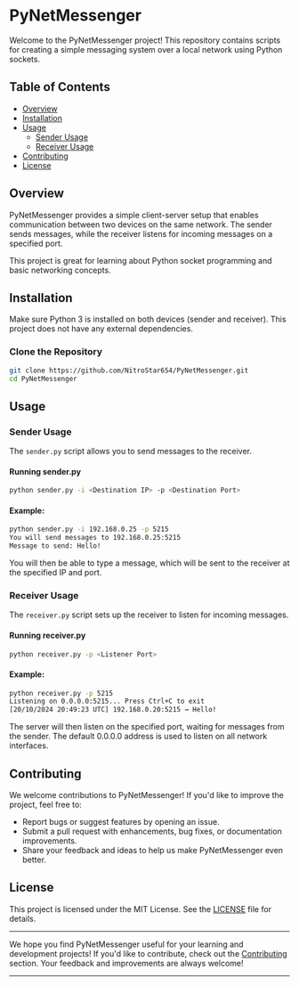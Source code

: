 # PyNetMessenger

Welcome to the PyNetMessenger project! This repository contains scripts for creating a simple messaging system over a
local network using Python sockets.

## Table of Contents

- [Overview](#Overview)
- [Installation](#Installation)
- [Usage](#Usage)
    - [Sender Usage](#Sender-Usage)
    - [Receiver Usage](#Receiver-Usage)
- [Contributing](#Contributing)
- [License](#License)

## Overview

PyNetMessenger provides a simple client-server setup that enables communication between two devices on the same network.
The sender sends messages, while the receiver listens for incoming messages on a specified port.

This project is great for learning about Python socket programming and basic networking concepts.

## Installation

Make sure Python 3 is installed on both devices (sender and receiver). This project does not have any external
dependencies.

### Clone the Repository

```bash
git clone https://github.com/NitroStar654/PyNetMessenger.git
cd PyNetMessenger
```

## Usage

### Sender Usage

The `sender.py` script allows you to send messages to the receiver.

#### Running sender.py

```bash
python sender.py -i <Destination IP> -p <Destination Port>
```

#### Example:

```bash
python sender.py -i 192.168.0.25 -p 5215
You will send messages to 192.168.0.25:5215
Message to send: Hello!
```

You will then be able to type a message, which will be sent to the receiver at the specified IP and port.

### Receiver Usage

The `receiver.py` script sets up the receiver to listen for incoming messages.

#### Running receiver.py

```bash
python receiver.py -p <Listener Port>
```

#### Example:

```bash
python receiver.py -p 5215
Listening on 0.0.0.0:5215... Press Ctrl+C to exit
[20/10/2024 20:49:23 UTC] 192.168.0.20:5215 → Hello!
```

The server will then listen on the specified port, waiting for messages from the sender. The default 0.0.0.0 address is
used to listen on all network interfaces.

## Contributing

We welcome contributions to PyNetMessenger! If you'd like to improve the project, feel free to:

- Report bugs or suggest features by opening an issue.
- Submit a pull request with enhancements, bug fixes, or documentation improvements.
- Share your feedback and ideas to help us make PyNetMessenger even better.

## License

This project is licensed under the MIT License. See the [LICENSE](LICENSE) file for details.

---

We hope you find PyNetMessenger useful for your learning and development projects! If you'd like to contribute, check
out the [Contributing](#Contributing) section. Your feedback and improvements are always welcome!

---
